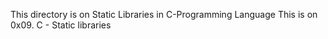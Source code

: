 This directory is on Static Libraries in C-Programming Language
This is on 0x09. C - Static libraries
